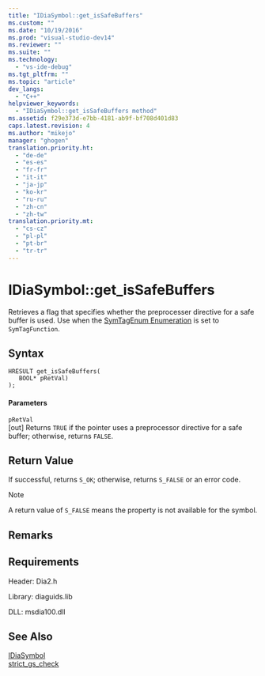 ```yaml
---
title: "IDiaSymbol::get_isSafeBuffers"
ms.custom: ""
ms.date: "10/19/2016"
ms.prod: "visual-studio-dev14"
ms.reviewer: ""
ms.suite: ""
ms.technology: 
  - "vs-ide-debug"
ms.tgt_pltfrm: ""
ms.topic: "article"
dev_langs: 
  - "C++"
helpviewer_keywords: 
  - "IDiaSymbol::get_isSafeBuffers method"
ms.assetid: f29e373d-e7bb-4181-ab9f-bf708d401d83
caps.latest.revision: 4
ms.author: "mikejo"
manager: "ghogen"
translation.priority.ht: 
  - "de-de"
  - "es-es"
  - "fr-fr"
  - "it-it"
  - "ja-jp"
  - "ko-kr"
  - "ru-ru"
  - "zh-cn"
  - "zh-tw"
translation.priority.mt: 
  - "cs-cz"
  - "pl-pl"
  - "pt-br"
  - "tr-tr"
---
```

# IDiaSymbol::get_isSafeBuffers
Retrieves a flag that specifies whether the preprocesser directive for a safe buffer is used. Use when the [SymTagEnum Enumeration](../debug-interface-access/symtagenum.md) is set to `SymTagFunction`.  
  
## Syntax  
  
```cpp#  
HRESULT get_isSafeBuffers(   
   BOOL* pRetVal)  
);  
```  
  
#### Parameters  
 `pRetVal`  
 [out] Returns `TRUE` if the pointer uses a preprocessor directive for a safe buffer; otherwise, returns `FALSE`.  
  
## Return Value  
 If successful, returns `S_OK`; otherwise, returns `S_FALSE` or an error code.  
  
> [!NOTE]
>  A return value of `S_FALSE` means the property is not available for the symbol.  
  
## Remarks  
  
## Requirements  
 Header: Dia2.h  
  
 Library: diaguids.lib  
  
 DLL: msdia100.dll  
  
## See Also  
 [IDiaSymbol](../debug-interface-access/idiasymbol.md)   
 [strict_gs_check](../Topic/strict_gs_check.md)